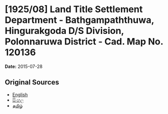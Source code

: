 # [1925/08] Land Title Settlement Department - Bathgampaththuwa, Hingurakgoda D/S Division, Polonnaruwa District - Cad. Map No. 120136

**Date:** 2015-07-28

## Original Sources

- [English](https://documents.gov.lk/view/extra-gazettes/2015/7/1925-08_E.pdf)
- [සිංහල](https://documents.gov.lk/view/extra-gazettes/2015/7/1925-08_S.pdf)
- [தமிழ்](https://documents.gov.lk/view/extra-gazettes/2015/7/1925-08_T.pdf)
